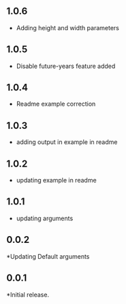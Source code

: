 ## 1.0.6
* Adding height and width parameters

## 1.0.5
* Disable future-years feature added

## 1.0.4
* Readme example correction

## 1.0.3
* adding output in example in readme

## 1.0.2
* updating example in readme

## 1.0.1
* updating arguments

## 0.0.2
*Updating Default arguments

## 0.0.1

*Initial release.
